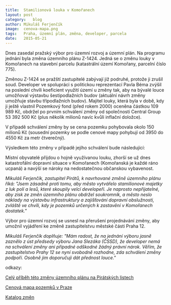 ```yaml
---
title:	Stamilionová louka v Komořanech
layout:	post
category:	blog
author:	Mikuláš Ferjenčík
image:	cenova-mapa.png
tags:	Praha, územní plán, změna, developer, parcela
date:	2015-05-21
---
```


Dnes zasedal pražský výbor pro územní rozvoj a územní plán. Na programu jednání byla změna územního plánu Z-1424. Jedná se o změnu louky v Komořanech na stavební parcelu (katastrální území Komořany, parcelní číslo 775).

Změnou Z-1424 se pražští zastupitelé zabývají již podruhé, protože ji zrušil soud. Developer ve spolupráci s politickou reprezentací Pavla Béma zvýšil na poslední chvíli koeficient využití území u změny tak, aby na bývalé louce umožňoval výstavbu šestipodlažních budov (aktuální návrh změny umožňuje stavbu třípodlažních budov). Majitel louky, která byla v době, kdy ji ještě vlastnil Pozemkový fond (před rokem 2000) oceněna částkou 109 989 Kč, obdržel po prvním schválení změny od společnosti Central Group 53 392 500 Kč (plus několik milionů navíc kvůli inflační doložce).

V případě schválení změny by se cena pozemku pohybovala okolo 150 milionů Kč (sousední pozemky se podle cenové mapy pohybují od 3950 do 4550 Kč za metr čtverečný).

Výsledkem této změny v případě jejího schválení bude následující:

Místní obyvatelé přijdou o hojně využívanou louku, zhorší se už dnes katastrofální dopravní situace v Komořanech (Komořanská je každé ráno ucpaná) a navýší se nároky na nedostatečnou občanskou vybavenost.

*Mikuláš Ferjenčík, zastupitel Pirátů, k navrhované změně územního plánu říká: "Jsem zásadně proti tomu, aby město vytvářelo stamilionové majetky z luk polí a lesů, které skoupily velcí developeři. Je naprosto nepřijatelné, aby zisk ze změn územního plánu obdržel soukromník, a město neslo náklady na výstavbu infrastruktury a zajišťování dopravní obslužnosti, zvláště ve chvíli, kdy je pozemků určených k zastavění v Komořanech dostatek."*

Výbor pro územní rozvoj se usnesl na přerušení projednávání změny, aby umožnil vyjádření ke změně zastupitelstvu městské části Praha 12.

*Mikuláš Ferjenčík doplňuje: "Mám radost, že na jednání výboru jasně zaznělo z úst předsedy výboru Jana Slezáka (ČSSD), že developer nemá na schválení změny ani případné odškodné žádný právní nárok. Věřím, že zastupitelstvo Prahy 12 se nyní svobodně rozhodne, zda schválení změny podpoří. Osobně jim doporučuji dát přednost louce."*

odkazy:

[Celý příběh této změny územního plánu na Pirátských listech](http://www.piratskelisty.cz/clanek-1419-chcete-byt-milionarem-kupte-si-louku)

[Cenová mapa pozemků v Praze](http://mpp.praha.eu/app/map/cenova-mapa/)

[Katalog změn](http://wgp.urm.cz/app/tms/aplk/db/zmenyup/zmeny/index.php)


